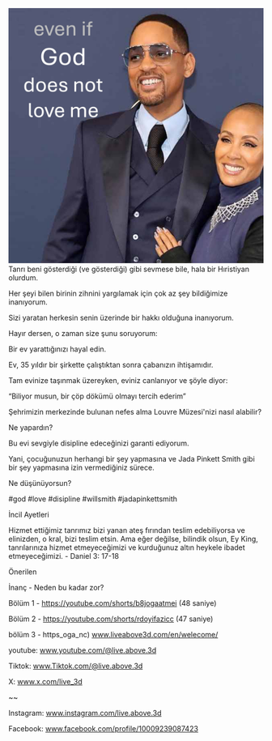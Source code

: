 ![Video cover image](../cover.jpg)
Tanrı beni gösterdiği (ve gösterdiği) gibi sevmese bile, hala bir Hıristiyan olurdum.

Her şeyi bilen birinin zihnini yargılamak için çok az şey bildiğimize inanıyorum.

Sizi yaratan herkesin senin üzerinde bir hakkı olduğuna inanıyorum.

Hayır dersen, o zaman size şunu soruyorum:

Bir ev yarattığınızı hayal edin.

Ev, 35 yıldır bir şirkette çalıştıktan sonra çabanızın ihtişamıdır.

Tam evinize taşınmak üzereyken, eviniz canlanıyor ve şöyle diyor:

“Biliyor musun, bir çöp dökümü olmayı tercih ederim”

Şehrimizin merkezinde bulunan nefes alma Louvre Müzesi'nizi nasıl alabilir?

Ne yapardın?

Bu evi sevgiyle disipline edeceğinizi garanti ediyorum.

Yani, çocuğunuzun herhangi bir şey yapmasına ve Jada Pinkett Smith gibi bir şey yapmasına izin vermediğiniz sürece.

Ne düşünüyorsun?


#god #love #disipline #willsmith #jadapinkettsmith


İncil Ayetleri

Hizmet ettiğimiz tanrımız bizi yanan ateş fırından teslim edebiliyorsa ve elinizden, o kral, bizi teslim etsin. Ama eğer değilse, bilindik olsun, Ey King, tanrılarınıza hizmet etmeyeceğimizi ve kurduğunuz altın heykele ibadet etmeyeceğimizi. - Daniel 3: 17-18


Önerilen

İnanç - Neden bu kadar zor?

Bölüm 1 - https://youtube.com/shorts/b8jogaatmei (48 saniye)

Bölüm 2 - https://youtube.com/shorts/rdoyifazicc (47 saniye)

bölüm 3 - https_oga_nc) www.liveabove3d.com/en/welecome/


youtube: www.youtube.com/@live.above.3d

Tiktok: www.Tiktok.com/@live.above.3d

X: www.x.com/live_3d

~~

Instagram: www.instagram.com/live.above.3d

Facebook: www.facebook.com/profile/10009239087423

